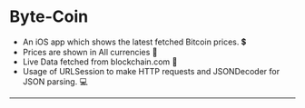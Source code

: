 # Byte-Coin

- An iOS app which shows the latest fetched Bitcoin prices. 💲
- Prices are shown in All currencies 📢
- Live Data fetched from blockchain.com 📲
- Usage of URLSession to make HTTP requests and JSONDecoder for JSON parsing. 💻
<hr>

<!-- Snapshots:
![Untitled design](https://user-images.githubusercontent.com/78532081/161316710-72946bb1-fb6e-4f37-af40-de401995d610.png) -->
